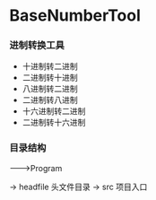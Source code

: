 # BaseNumberTool

### 进制转换工具

- 十进制转二进制
- 二进制转十进制
- 八进制转二进制
- 二进制转八进制
- 十六进制转二进制
- 二进制转十六进制

### 目录结构

--->Program

  -> headfile 头文件目录
  -> src 项目入口
